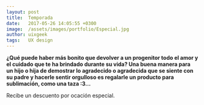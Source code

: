 ```yaml
---
layout: post
title:  Temporada
date:   2017-05-26 14:05:55 +0300
image:  /assets/images/portfolio/Especial.jpg
author: uixgeek
tags:   UX design
---
```


**¿Qué puede haber más bonito que devolver a un progenitor todo el amor y el cuidado que te ha brindado durante su vida? Una buena manera para un hijo o hija de demostrar lo agradecido o agradecida que se siente con su padre y hacerle sentir orgulloso es regalarle un producto para sublimación, como una taza :3...**

Recibe un descuento por ocación especial.

